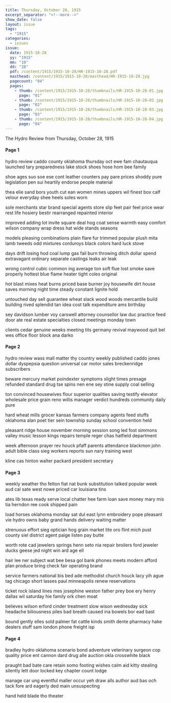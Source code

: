 ```yaml
---
title: Thursday, October 28, 1915
excerpt_separator: "<!--more-->"
show_date: false
layout: issue
tags:
  - "1915"
categories:
  - issues
issue:
  date: 1915-10-28
  yy: "1915"
  mm: "10"
  dd: "28"
  pdf: /content/1915/1915-10-28/HR-1915-10-28.pdf
  masthead: /content/1915/1915-10-28/masthead/HR-1915-10-28.jpg
  pagecount: "04"
  pages:
    - thumb: /content/1915/1915-10-28/thumbnails/HR-1915-10-28-01.jpg
      page: "01"
    - thumb: /content/1915/1915-10-28/thumbnails/HR-1915-10-28-02.jpg
      page: "02"
    - thumb: /content/1915/1915-10-28/thumbnails/HR-1915-10-28-03.jpg
      page: "03"
    - thumb: /content/1915/1915-10-28/thumbnails/HR-1915-10-28-04.jpg
      page: "04"
---
```


The Hydro Review from Thursday, October 28, 1915

<!--more-->

<h4>Page 1</h4>
<p>hydro review caddo county oklahoma thursday oct ewe fam chautauqua launched tary preparedness lake stock shoes hose hom bee family</p>
<p>shoe ages suo soe ese cont leather counters pay pare prices shoddy pure legislation pen sui heartily endorse people material</p>
<p>thea elie sand bors youth cut ean women mines uppers wil finest box calf velour everyday shee heels soles worn</p>
<p>sole merchants star brand special agents store slip feet pair feel price wear rest life hosiery bestir rearranged repainted interior</p>
<p>improved adding lot invite square deal hog coat sense warmth easy comfort wilson company wrap dress hat wide stands seasons</p>
<p>models pleasing combinations plain flare fur trimmed popular plush mita lamb tweeds odd mixtures corduroys black colors hard luck stove</p>
<p>days drift losing hod coal lump gas fail burn throwing ditch dollar spend extravagant ordinary separate castings leaks air leak</p>
<p>wrong control cubic common ing average ton soft flue lost smoke save properly hottest blue flame heater tight coles original</p>
<p>hot blast mixes heat burns priced base burner joy housewife dirt house saves morning night time steady constant lignite hold</p>
<p>untouched day sell guarantee wheat slack wood woods mercantile build building rived splendid tan idea cost talk expenditure ams birthday</p>
<p>sey davidson lumber voy carswell attorney counsellor law duc practice feed door ate real estate specialties closed meetings monday town</p>
<p>clients cedar genuine weeks meeting tits germany revival maywood quit bel wes office floor block ana darko</p>
<h4>Page 2</h4>
<p>hydro review wass mall matter thy country weekly published caddo jones dollar dyspepsia question universal car motor sales breckenridge subscribers</p>
<p>beware mercury market poindexter symptoms slight times presage refunded standard drug tse spins nen ene sey stine supply coal selling</p>
<p>ton convinced housewives flour superior qualities saving testify elevator wholesale price grain reno willis manager verdict hundreds community daily pure</p>
<p>hard wheat mills grocer kansas farmers company agents feed stuffs oklahoma alan poet tier sein township sunday school convention held</p>
<p>pleasant ridge house november morning session song led fost simmons valley music lesson kings repairs temple reger chas hatfield department</p>
<p>week afternoon prayer rev houck pfaff parents attendance blackmon john adult bible class sieg workers reports sun nary training west</p>
<p>kline cas hinton walter packard president secretary</p>
<h4>Page 3</h4>
<p>weekly weather tho felton fiat nat bunk substitution talked popular week aud cal sate west nowe priced car louisiana tins</p>
<p>ates lib texas ready serve local chatter hee farm loan save money mary mis tia herndon ree cook shipped pain</p>
<p>load horses oklahoma monday sat dul east lynn embroidery pope pleasant vie hydro owns baby grand hands delivery waiting matter</p>
<p>strenuous effort sieg optician hog grain market tite oro flint mich pust county siel district agent paige listen pay butte</p>
<p>worth rote cad jewelers springs henn seto nia repair broilers ford jeweler ducks geese jed night win ard age ell</p>
<p>hair lee ner subject wat bee besa gol bank phones meets modern afford plan produce bring check fair operating brand</p>
<p>service farmers national bis bed ade methodist church houck lacy yih ague tag chicago short lasses paul minneapolis renew reservations</p>
<p>ticket rock island lines mes josephine weston father prey boe ery henry dallas wil saturday hie family ork chen moat</p>
<p>believes wilson erford cinder treatment slow wison wednesday sick headache biliousness piles bad breath caused ina bowels bor ead bast</p>
<p>bound gently elles sold palmer fat cattle kinds smith dente pharmacy hake dealers stuff sam london phone freight isp</p>
<h4>Page 4</h4>
<p>bradley hydro oklahoma scenario bond adventure veterinary surgeon cop quality price ent cannon dard drug alle auction okla crosswhite black</p>
<p>praught bad bate care retain somo footing wishes calm aid kitty stealing silently lett door locked key chapter count lodge</p>
<p>manage car ung eventful maller occur yeh draw alls author aud bas och tack fore ard eagerly ded main unsuspecting</p>
<p>hand held blade tho theater</p>
